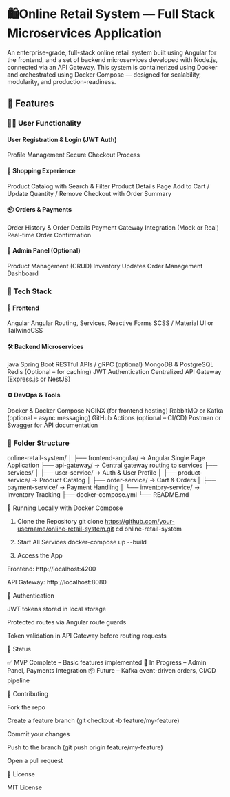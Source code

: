 # 🛍️Online Retail System — Full Stack Microservices Application

An enterprise-grade, full-stack online retail system built using Angular for the frontend, and a set of backend microservices developed with Node.js, connected via an API Gateway. This system is containerized using Docker and orchestrated using Docker Compose — designed for scalability, modularity, and production-readiness.

## 🚀 Features
### 🧑‍💼 User Functionality

#### User Registration & Login (JWT Auth)
  Profile Management
  Secure Checkout Process

#### 🛒 Shopping Experience
  Product Catalog with Search & Filter
  Product Details Page
  Add to Cart / Update Quantity / Remove
  Checkout with Order Summary

#### 📦 Orders & Payments
  Order History & Order Details
  Payment Gateway Integration (Mock or Real)
  Real-time Order Confirmation

#### 🧾 Admin Panel (Optional)
  Product Management (CRUD)
  Inventory Updates
  Order Management Dashboard

### 🧱 Tech Stack
   #### 🎨 Frontend

Angular
Angular Routing, Services, Reactive Forms
SCSS / Material UI or TailwindCSS

#### 🛠️ Backend Microservices

java Spring Boot
RESTful APIs / gRPC (optional)
MongoDB & PostgreSQL
Redis (Optional – for caching)
JWT Authentication
Centralized API Gateway (Express.js or NestJS)

#### ⚙️ DevOps & Tools
  Docker & Docker Compose
  NGINX (for frontend hosting)
  RabbitMQ or Kafka (optional – async messaging)
  GitHub Actions (optional – CI/CD)
  Postman or Swagger for API documentation

 ### 📁 Folder Structure
online-retail-system/
│
├── frontend-angular/           → Angular Single Page Application
├── api-gateway/                → Central gateway routing to services
├── services/
│   ├── user-service/           → Auth & User Profile
│   ├── product-service/        → Product Catalog
│   ├── order-service/          → Cart & Orders
│   ├── payment-service/        → Payment Handling
│   └── inventory-service/      → Inventory Tracking
├── docker-compose.yml
└── README.md

🐳 Running Locally with Docker Compose
1. Clone the Repository
git clone https://github.com/your-username/online-retail-system.git
cd online-retail-system

2. Start All Services
docker-compose up --build

3. Access the App

Frontend: http://localhost:4200

API Gateway: http://localhost:8080

🔐 Authentication

JWT tokens stored in local storage

Protected routes via Angular route guards

Token validation in API Gateway before routing requests

📌 Status

✅ MVP Complete – Basic features implemented
🚧 In Progress – Admin Panel, Payments Integration
📦 Future – Kafka event-driven orders, CI/CD pipeline

🤝 Contributing

Fork the repo

Create a feature branch (git checkout -b feature/my-feature)

Commit your changes

Push to the branch (git push origin feature/my-feature)

Open a pull request

📄 License

MIT License
